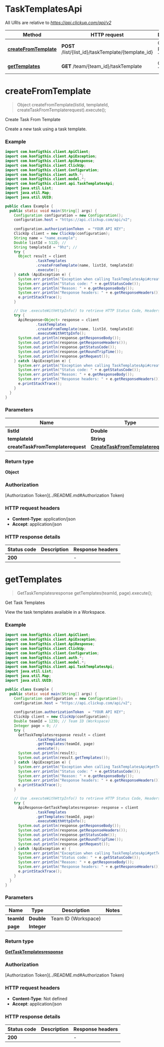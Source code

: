 # TaskTemplatesApi

All URIs are relative to *https://api.clickup.com/api/v2*

| Method | HTTP request | Description |
|------------- | ------------- | -------------|
| [**createFromTemplate**](TaskTemplatesApi.md#createFromTemplate) | **POST** /list/{list_id}/taskTemplate/{template_id} | Create Task From Template |
| [**getTemplates**](TaskTemplatesApi.md#getTemplates) | **GET** /team/{team_id}/taskTemplate | Get Task Templates |


<a name="createFromTemplate"></a>
# **createFromTemplate**
> Object createFromTemplate(listId, templateId, createTaskFromTemplaterequest).execute();

Create Task From Template

Create a new task using a task template.

### Example
```java
import com.konfigthis.client.ApiClient;
import com.konfigthis.client.ApiException;
import com.konfigthis.client.ApiResponse;
import com.konfigthis.client.ClickUp;
import com.konfigthis.client.Configuration;
import com.konfigthis.client.auth.*;
import com.konfigthis.client.model.*;
import com.konfigthis.client.api.TaskTemplatesApi;
import java.util.List;
import java.util.Map;
import java.util.UUID;

public class Example {
  public static void main(String[] args) {
    Configuration configuration = new Configuration();
    configuration.host = "https://api.clickup.com/api/v2";
    
    configuration.authorizationToken  = "YOUR API KEY";
    ClickUp client = new ClickUp(configuration);
    String name = "name_example";
    Double listId = 512D; // 
    String templateId = "9hz"; // 
    try {
      Object result = client
              .taskTemplates
              .createFromTemplate(name, listId, templateId)
              .execute();
    } catch (ApiException e) {
      System.err.println("Exception when calling TaskTemplatesApi#createFromTemplate");
      System.err.println("Status code: " + e.getStatusCode());
      System.err.println("Reason: " + e.getResponseBody());
      System.err.println("Response headers: " + e.getResponseHeaders());
      e.printStackTrace();
    }

    // Use .executeWithHttpInfo() to retrieve HTTP Status Code, Headers and Request
    try {
      ApiResponse<Object> response = client
              .taskTemplates
              .createFromTemplate(name, listId, templateId)
              .executeWithHttpInfo();
      System.out.println(response.getResponseBody());
      System.out.println(response.getResponseHeaders());
      System.out.println(response.getStatusCode());
      System.out.println(response.getRoundTripTime());
      System.out.println(response.getRequest());
    } catch (ApiException e) {
      System.err.println("Exception when calling TaskTemplatesApi#createFromTemplate");
      System.err.println("Status code: " + e.getStatusCode());
      System.err.println("Reason: " + e.getResponseBody());
      System.err.println("Response headers: " + e.getResponseHeaders());
      e.printStackTrace();
    }
  }
}

```

### Parameters

| Name | Type | Description  | Notes |
|------------- | ------------- | ------------- | -------------|
| **listId** | **Double**|  | |
| **templateId** | **String**|  | |
| **createTaskFromTemplaterequest** | [**CreateTaskFromTemplaterequest**](CreateTaskFromTemplaterequest.md)|  | |

### Return type

**Object**

### Authorization

[Authorization Token](../README.md#Authorization Token)

### HTTP request headers

 - **Content-Type**: application/json
 - **Accept**: application/json

### HTTP response details
| Status code | Description | Response headers |
|-------------|-------------|------------------|
| **200** |  |  -  |

<a name="getTemplates"></a>
# **getTemplates**
> GetTaskTemplatesresponse getTemplates(teamId, page).execute();

Get Task Templates

View the task templates available in a Workspace.

### Example
```java
import com.konfigthis.client.ApiClient;
import com.konfigthis.client.ApiException;
import com.konfigthis.client.ApiResponse;
import com.konfigthis.client.ClickUp;
import com.konfigthis.client.Configuration;
import com.konfigthis.client.auth.*;
import com.konfigthis.client.model.*;
import com.konfigthis.client.api.TaskTemplatesApi;
import java.util.List;
import java.util.Map;
import java.util.UUID;

public class Example {
  public static void main(String[] args) {
    Configuration configuration = new Configuration();
    configuration.host = "https://api.clickup.com/api/v2";
    
    configuration.authorizationToken  = "YOUR API KEY";
    ClickUp client = new ClickUp(configuration);
    Double teamId = 123D; // Team ID (Workspace)
    Integer page = 0; // 
    try {
      GetTaskTemplatesresponse result = client
              .taskTemplates
              .getTemplates(teamId, page)
              .execute();
      System.out.println(result);
      System.out.println(result.getTemplates());
    } catch (ApiException e) {
      System.err.println("Exception when calling TaskTemplatesApi#getTemplates");
      System.err.println("Status code: " + e.getStatusCode());
      System.err.println("Reason: " + e.getResponseBody());
      System.err.println("Response headers: " + e.getResponseHeaders());
      e.printStackTrace();
    }

    // Use .executeWithHttpInfo() to retrieve HTTP Status Code, Headers and Request
    try {
      ApiResponse<GetTaskTemplatesresponse> response = client
              .taskTemplates
              .getTemplates(teamId, page)
              .executeWithHttpInfo();
      System.out.println(response.getResponseBody());
      System.out.println(response.getResponseHeaders());
      System.out.println(response.getStatusCode());
      System.out.println(response.getRoundTripTime());
      System.out.println(response.getRequest());
    } catch (ApiException e) {
      System.err.println("Exception when calling TaskTemplatesApi#getTemplates");
      System.err.println("Status code: " + e.getStatusCode());
      System.err.println("Reason: " + e.getResponseBody());
      System.err.println("Response headers: " + e.getResponseHeaders());
      e.printStackTrace();
    }
  }
}

```

### Parameters

| Name | Type | Description  | Notes |
|------------- | ------------- | ------------- | -------------|
| **teamId** | **Double**| Team ID (Workspace) | |
| **page** | **Integer**|  | |

### Return type

[**GetTaskTemplatesresponse**](GetTaskTemplatesresponse.md)

### Authorization

[Authorization Token](../README.md#Authorization Token)

### HTTP request headers

 - **Content-Type**: Not defined
 - **Accept**: application/json

### HTTP response details
| Status code | Description | Response headers |
|-------------|-------------|------------------|
| **200** |  |  -  |

